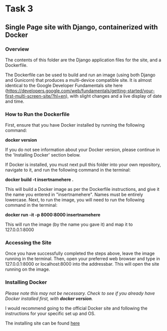 
# Task 3
## Single Page site with Django, containerized with Docker

### Overview
The contents of this folder are the Django application files for the site, and a Dockerfile.

The Dockerfile can be used to build and run an image (using both Django and Gunicorn) that produces a multi-device compatible site.
It is almost identical to the Google Developer Fundamentals site here (https://developers.google.com/web/fundamentals/getting-started/your-first-multi-screen-site/?hl=en),
with slight changes and a live display of date and time. 

### How to Run the Dockerfile

First, ensure that you have Docker installed by running the following command:

**docker version**

If you do not see information about your Docker version, please continue in the 'Installing Docker' section below.

If Docker is installed, you must next pull this folder into your own repository, navigate to it, and run the following command in the terminal:

**docker build -t insertnamehere .**

This will build a Docker image as per the Dockerfile instructions, and give it the name you entered in "insertnamehere". Names must be entirely lowercase.
Next, to run the image, you will need to run the following command in the terminal:

**docker run -it -p 8000:8000 insertnamehere**

This will run the image (by the name you gave it) and map it to 127.0.0.1:8000

### Accessing the Site

Once you have successfully completed the steps above, leave the image running in the terminal.
Then, open your preferred web  browser and type in 127.0.0.1:8000 or localhost:8000 into the addressbar.
This will open the site running on the image.

### Installing Docker

*Please note this may not be necessary. Check to see if you already have Docker installed first, with **docker version**.*

I would recommend going to the official Docker site and following the instructions for your specific set up and OS.

The installing site can be found [here](https://docs.docker.com/engine/installation/#supported-platforms)
